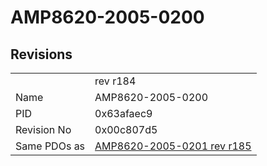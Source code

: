 # AMP8620-2005-0200

## Revisions
<table>
<tr>
<td></td>
<td>rev r184</td>
</tr>
<tr>
<td>Name</td>
<td>AMP8620-2005-0200</td>
</tr>
<tr>
<td>PID</td>
<td>0x63afaec9</td>
</tr>
<tr>
<td>Revision No</td>
<td>0x00c807d5</td>
</tr>
<tr>
<td>Same PDOs as</td>
<td><a href="AMP8620-2005-0201.md">AMP8620-2005-0201 rev r185</a></td>
</tr>
</table>
